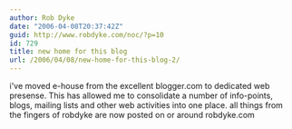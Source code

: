 ```yaml
---
author: Rob Dyke
date: "2006-04-08T20:37:42Z"
guid: http://www.robdyke.com/noc/?p=10
id: 729
title: new home for this blog
url: /2006/04/08/new-home-for-this-blog-2/
---
```

i've moved e-house from the excellent blogger.com to dedicated web presense. This has allowed me to consolidate a number of info-points, blogs, mailing lists and other web activities into one place. all things from the fingers of robdyke are now posted on or around robdyke.com